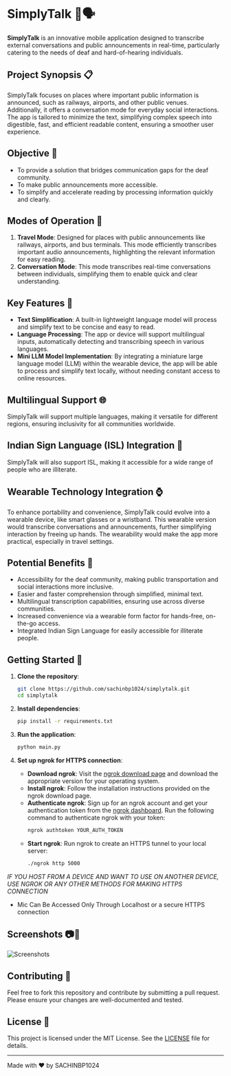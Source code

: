 # SimplyTalk 📱🗣️

**SimplyTalk** is an innovative mobile application designed to transcribe external conversations and public announcements in real-time, particularly catering to the needs of deaf and hard-of-hearing individuals. 

## Project Synopsis 📋

SimplyTalk focuses on places where important public information is announced, such as railways, airports, and other public venues. Additionally, it offers a conversation mode for everyday social interactions. The app is tailored to minimize the text, simplifying complex speech into digestible, fast, and efficient readable content, ensuring a smoother user experience.

## Objective 🎯

- To provide a solution that bridges communication gaps for the deaf community.
- To make public announcements more accessible.
- To simplify and accelerate reading by processing information quickly and clearly.

## Modes of Operation 🚦

1. **Travel Mode**: Designed for places with public announcements like railways, airports, and bus terminals. This mode efficiently transcribes important audio announcements, highlighting the relevant information for easy reading.
2. **Conversation Mode**: This mode transcribes real-time conversations between individuals, simplifying them to enable quick and clear understanding.

## Key Features 🌟

- **Text Simplification**: A built-in lightweight language model will process and simplify text to be concise and easy to read.
- **Language Processing**: The app or device will support multilingual inputs, automatically detecting and transcribing speech in various languages.
- **Mini LLM Model Implementation**: By integrating a miniature large language model (LLM) within the wearable device, the app will be able to process and simplify text locally, without needing constant access to online resources.

## Multilingual Support 🌐

SimplyTalk will support multiple languages, making it versatile for different regions, ensuring inclusivity for all communities worldwide.

## Indian Sign Language (ISL) Integration 🤟

SimplyTalk will also support ISL, making it accessible for a wide range of people who are illiterate.

## Wearable Technology Integration ⌚

To enhance portability and convenience, SimplyTalk could evolve into a wearable device, like smart glasses or a wristband. This wearable version would transcribe conversations and announcements, further simplifying interaction by freeing up hands. The wearability would make the app more practical, especially in travel settings.

## Potential Benefits 🎁

- Accessibility for the deaf community, making public transportation and social interactions more inclusive.
- Easier and faster comprehension through simplified, minimal text.
- Multilingual transcription capabilities, ensuring use across diverse communities.
- Increased convenience via a wearable form factor for hands-free, on-the-go access.
- Integrated Indian Sign Language for easily accessible for illiterate people.

## Getting Started 🚀

1. **Clone the repository**:
    ```bash
    git clone https://github.com/sachinbp1024/simplytalk.git
    cd simplytalk
    ```

2. **Install dependencies**:
    ```bash
    pip install -r requirements.txt
    ```

3. **Run the application**:
    ```bash
    python main.py
    ```

4. **Set up ngrok for HTTPS connection**:
    - **Download ngrok**: Visit the [ngrok download page](https://ngrok.com/download) and download the appropriate version for your operating system.
    - **Install ngrok**: Follow the installation instructions provided on the ngrok download page.
    - **Authenticate ngrok**: Sign up for an ngrok account and get your authentication token from the [ngrok dashboard](https://dashboard.ngrok.com/get-started/your-authtoken). Run the following command to authenticate ngrok with your token:
        ```bash
        ngrok authtoken YOUR_AUTH_TOKEN
        ```
    - **Start ngrok**: Run ngrok to create an HTTPS tunnel to your local server:
        ```bash
        ./ngrok http 5000
        ```

*IF YOU HOST FROM A DEVICE AND WANT TO USE ON ANOTHER DEVICE, USE NGROK OR ANY OTHER METHODS FOR MAKING HTTPS CONNECTION*
* Mic Can Be Accessed Only Through Localhost or a secure HTTPS connection

## Screenshots 📷📱
![Screenshots ](https://github.com/user-attachments/assets/6c4a9276-cf58-401f-ae62-9b95cc477ca7)

## Contributing 🤝

Feel free to fork this repository and contribute by submitting a pull request. Please ensure your changes are well-documented and tested.

## License 📄

This project is licensed under the MIT License. See the [LICENSE](LICENSE) file for details.

---

Made with ❤️ by SACHINBP1024
